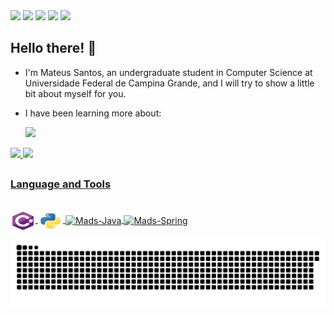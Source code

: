 
<div>
   <a href="matthewsantosfb@gmail.com" target="_blank"><img src="https://img.shields.io/badge/Gmail-D14836?style=for-the-badge&logo=gmail&logoColor=white" target="_blank"></a>
   <a href="https://twitter.com/matevssnts" target="_blank"><img src="https://img.shields.io/badge/Twitter-1DA1F2?style=for-the-badge&logo=twitter&logoColor=white" target="_blank"></a>
   <a href="https://www.linkedin.com/in/mateus-santos-b35996193/" target="_blank"><img src="https://img.shields.io/badge/LinkedIn-0077B5?style=for-the-badge&logo=linkedin&logoColor=white" target="_blank"></a>
   <a href="https://www.instagram.com/matevssnts/" target="_blank"><img src="https://img.shields.io/badge/Instagram-E4405F?style=for-the-badge&logo=instagram&logoColor=white"></a>
  <a href="https://www.twitch.tv/immatevs" target="_blank"><img src="https://img.shields.io/badge/Twitch-9146FF?style=for-the-badge&logo=twitch&logoColor=white" target="_blank"></a>
</div>
  
## Hello there! 👋

- I'm Mateus Santos, an undergraduate student in Computer Science at Universidade Federal de Campina Grande, 
and I will try to show a little bit about myself for you.

- I have been learning more about: <div><img src="https://img.shields.io/badge/React-20232A?style=for-the-badge&logo=react&logoColor=61DAFB"></div>

<div>
  <a href="https://github.com/Mateussnts">
  <img height="180em" src="https://github-readme-stats.vercel.app/api?username=mateussnts&show_icons=true&theme=dark&include_all_commits=true&count_private=true"/>
  <img height="180em" src="https://github-readme-stats.vercel.app/api/top-langs/?username=mateussnts&layout=compact&langs_count=7&theme=dark"/>
</div>
  
##
  
### Language and Tools
  
<div style="display: inline_block"><br>
  <img align="center" alt="Mads-Csharp" height="30" width="40" src="https://raw.githubusercontent.com/devicons/devicon/master/icons/csharp/csharp-original.svg">
  <img align="center" alt="Mads-Python" height="30" width="40" src="https://raw.githubusercontent.com/devicons/devicon/master/icons/python/python-original.svg">
  <img align="center" alt="Mads-Java" height="30" width="40" src="https://cdn.jsdelivr.net/gh/devicons/devicon/icons/java/java-original.svg">
  <img align="center" alt="Mads-Spring" height="30" width="40" src="https://cdn.jsdelivr.net/gh/devicons/devicon/icons/spring/spring-original-wordmark.svg">

 ![Snake animation](https://github.com/mateussnts/mateussnts/blob/output/github-contribution-grid-snake.svg)

  
</div>
  
  
  

